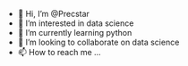- 👋 Hi, I’m @Precstar
- 👀 I’m interested in data science 
- 🌱 I’m currently learning python 
- 💞️ I’m looking to collaborate on data science 
- 📫 How to reach me ...

<!---
Precstar/Precstar is a ✨ special ✨ repository because its `README.md` (this file) appears on your GitHub profile.
You can click the Preview link to take a look at your changes.
--->
